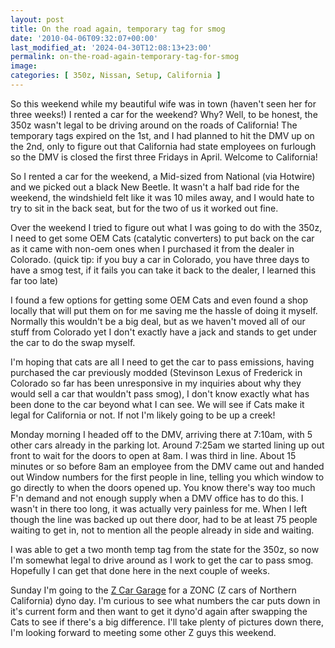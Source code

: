 ```yaml
---
layout: post
title: On the road again, temporary tag for smog
date: '2010-04-06T09:32:07+00:00'
last_modified_at: '2024-04-30T12:08:13+23:00'
permalink: on-the-road-again-temporary-tag-for-smog
image:
categories: [ 350z, Nissan, Setup, California ]
---
```

So this weekend while my beautiful wife was in town (haven't seen her for three weeks!) I rented a car for the weekend? Why? Well, to be honest, the 350z wasn't legal to be driving around on the roads of California! The temporary tags expired on the 1st, and I had planned to hit the DMV up on the 2nd, only to figure out that California had state employees on furlough so the DMV is closed the first three Fridays in April. Welcome to California!

So I rented a car for the weekend, a Mid-sized from National (via Hotwire) and we picked out a black New Beetle. It wasn't a half bad ride for the weekend, the windshield felt like it was 10 miles away, and I would hate to try to sit in the back seat, but for the two of us it worked out fine.

Over the weekend I tried to figure out what I was going to do with the 350z, I need to get some OEM Cats (catalytic converters) to put back on the car as it came with non-oem ones when I purchased it from the dealer in Colorado. (quick tip: if you buy a car in Colorado, you have three days to have a smog test, if it fails you can take it back to the dealer, I learned this far too late)

I found a few options for getting some OEM Cats and even found a shop locally that will put them on for me saving me the hassle of doing it myself. Normally this wouldn't be a big deal, but as we haven't moved all of our stuff from Colorado yet I don't exactly have a jack and stands to get under the car to do the swap myself.

I'm hoping that cats are all I need to get the car to pass emissions, having purchased the car previously modded (Stevinson Lexus of Frederick in Colorado so far has been unresponsive in my inquiries about why they would sell a car that wouldn't pass smog), I don't know exactly what has been done to the car beyond what I can see. We will see if Cats make it legal for California or not. If not I'm likely going to be up a creek!

Monday morning I headed off to the DMV, arriving there at 7:10am, with 5 other cars already in the parking lot. Around 7:25am we started lining up out front to wait for the doors to open at 8am. I was third in line. About 15 minutes or so before 8am an employee from the DMV came out and handed out Window numbers for the first people in line, telling you which window to go directly to when the doors opened up. You know there's way too much F'n demand and not enough supply when a DMV office has to do this. I wasn't in there too long, it was actually very painless for me. When I left though the line was backed up out there door, had to be at least 75 people waiting to get in, not to mention all the people already in side and waiting.

I was able to get a two month temp tag from the state for the 350z, so now I'm somewhat legal to drive around as I work to get the car to pass smog. Hopefully I can get that done here in the next couple of weeks. 

Sunday I'm going to the [Z Car Garage](https://www.zcargarage.com/) for a ZONC (Z cars of Northern California) dyno day. I'm curious to see what numbers the car puts down in it's current form and then want to get it dyno'd again after swapping the Cats to see if there's a big difference. I'll take plenty of pictures down there, I'm looking forward to meeting some other Z guys this weekend.


